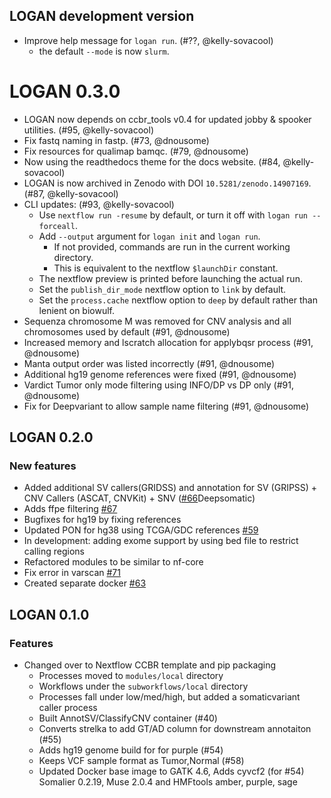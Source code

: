 ## LOGAN development version

- Improve help message for `logan run`. (#??, @kelly-sovacool)
  - the default `--mode` is now `slurm`.

# LOGAN 0.3.0

- LOGAN now depends on ccbr_tools v0.4 for updated jobby & spooker utilities. (#95, @kelly-sovacool)
- Fix fastq naming in fastp. (#73, @dnousome)
- Fix resources for qualimap bamqc. (#79, @dnousome)
- Now using the readthedocs theme for the docs website. (#84, @kelly-sovacool)
- LOGAN is now archived in Zenodo with DOI `10.5281/zenodo.14907169`. (#87, @kelly-sovacool)
- CLI updates: (#93, @kelly-sovacool)
  - Use `nextflow run -resume` by default, or turn it off with `logan run --forceall`.
  - Add `--output` argument for `logan init` and `logan run`.
    - If not provided, commands are run in the current working directory.
    - This is equivalent to the nextflow `$launchDir` constant.
  - The nextflow preview is printed before launching the actual run.
  - Set the `publish_dir_mode` nextflow option to `link` by default.
  - Set the `process.cache` nextflow option to `deep` by default rather than lenient on biowulf.
- Sequenza chromosome M was removed for CNV analysis and all chromosomes used by default (#91, @dnousome)
- Increased memory and lscratch allocation for applybqsr process (#91, @dnousome)
- Manta output order was listed incorrectly (#91, @dnousome)
- Additional hg19 genome references were fixed (#91, @dnousome)
- Vardict Tumor only mode filtering using INFO/DP vs DP only (#91, @dnousome)
- Fix for Deepvariant to allow sample name filtering (#91, @dnousome)

## LOGAN 0.2.0

### New features

- Added additional SV callers(GRIDSS) and annotation for SV (GRIPSS) + CNV Callers (ASCAT, CNVKit) + SNV ([#66](https://github.com/CCBR/LOGAN/issues/66)Deepsomatic)
- Adds ffpe filtering [#67](https://github.com/CCBR/LOGAN/issues/67)
- Bugfixes for hg19 by fixing references
- Updated PON for hg38 using TCGA/GDC references [#59](https://github.com/CCBR/LOGAN/issues/59)
- In development: adding exome support by using bed file to restrict calling regions
- Refactored modules to be similar to nf-core
- Fix error in varscan [#71](https://github.com/CCBR/LOGAN/issues/71)
- Created separate docker [#63](https://github.com/CCBR/LOGAN/issues/63)

## LOGAN 0.1.0

### Features

- Changed over to Nextflow CCBR template and pip packaging
  - Processes moved to `modules/local` directory
  - Workflows under the `subworkflows/local` directory
  - Processes fall under low/med/high, but added a somaticvariant caller process
  - Built AnnotSV/ClassifyCNV container (#40)
  - Converts strelka to add GT/AD column for downstream annotaiton (#55)
  - Adds hg19 genome build for for purple (#54)
  - Keeps VCF sample format as Tumor,Normal (#58)
  - Updated Docker base image to GATK 4.6, Adds cyvcf2 (for #54) Somalier 0.2.19, Muse 2.0.4 and HMFtools amber, purple, sage
